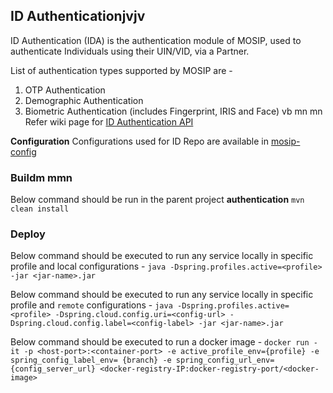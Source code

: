 ## ID Authenticationjvjv
ID Authentication (IDA) is the authentication module of MOSIP, used to authenticate Individuals using their UIN/VID, via a Partner. 

List of authentication types supported by MOSIP are - 
1. OTP Authentication
2. Demographic Authentication
3. Biometric Authentication (includes Fingerprint, IRIS and Face)
vb mn mn 
Refer wiki page for [ID Authentication API](https://github.com/mosip/mosip-docs/wiki/ID-Authentication-API)   


**Configuration**
Configurations used for ID Repo are available in [mosip-config](../docs/configuration.md)

### Buildm mmn
Below command should be run in the parent project **authentication**
`mvn clean install`

### Deploy
Below command should be executed to run any service locally in specific profile and local configurations - 
`java -Dspring.profiles.active=<profile> -jar <jar-name>.jar`

Below command should be executed to run any service locally in specific profile and `remote` configurations - 
`java -Dspring.profiles.active=<profile> -Dspring.cloud.config.uri=<config-url> -Dspring.cloud.config.label=<config-label> -jar <jar-name>.jar`

Below command should be executed to run a docker image - 
`docker run -it -p <host-port>:<container-port> -e active_profile_env={profile} -e spring_config_label_env= {branch} -e spring_config_url_env={config_server_url} <docker-registry-IP:docker-registry-port/<docker-image>`
 

